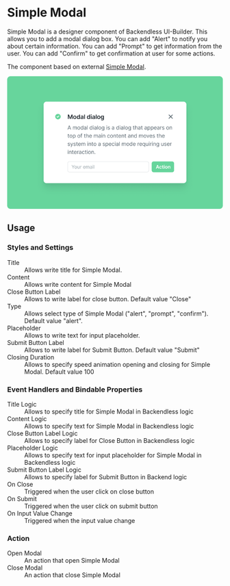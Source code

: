 # Simple Modal

Simple Modal is a designer component of Backendless UI-Builder. This allows you to add a modal dialog box. You can add "Alert" to notify you about certain information. You can add "Prompt" to get information from the user. You can add "Confirm" to get confirmation at user for some actions.

The component based on external [Simple Modal](https://mui.com/material-ui/react-dialog/).

<p align="center">
  <img src="./thumbnail.png" alt="main thumbnail" width="780"/>
</p>

## Usage

### Styles and Settings

<dl>
<dt>Title</dt>
<dd>Allows write title for Simple Modal.</dd>
<dt>Content</dt>
<dd>Allows write content for Simple Modal</dd>
<dt>Close Button Label</dt>
<dd>Allows to write label for close button. Default value "Close"</dd>
<dt>Type</dt>
<dd>Allows select type of Simple Modal ("alert", "prompt", "confirm"). Default value "alert".</dd>
<dt>Placeholder</dt>
<dd>Allows to write text for input placeholder.</dd>
<dt>Submit Button Label</dt>
<dd>Allows to write label for Submit Button. Default value "Submit"</dd>
<dt>Closing Duration</dt>
<dd>Allows to specify speed animation opening and closing for Simple Modal. Default value 100</dd>
</dl>

### Event Handlers and Bindable Properties

<dl>
<dt>Title Logic</dt>
<dd>Allows to specify title for Simple Modal in Backendless logic</dd>
<dt>Content Logic</dt>
<dd>Allows to specify text for Simple Modal in Backendless logic</dd>
<dt>Close Button Label Logic</dt>
<dd>Allows to specify label for Close Button in Backendless logic</dd>
<dt>Placeholder Logic</dt>
<dd>Allows to specify text for input placeholder for Simple Modal in Backendless logic</dd>
<dt>Submit Button Label Logic</dt>
<dd>Allows to specify label for Submit Button in Backend logic</dd>
<dt>On Close</dt>
<dd>Triggered when the user click on close button </dd>
<dt>On Submit</dt>
<dd>Triggered when the user click on submit button</dd>
<dt>On Input Value Change</dt>
<dd>Triggered when the input value change</dd>
</dl>

### Action
<dl>
<dt>Open Modal</dt>
<dd>An action that open Simple Modal</dd>
<dt>Close Modal</dt>
<dd>An action that close Simple Modal</dd>
</dl>
